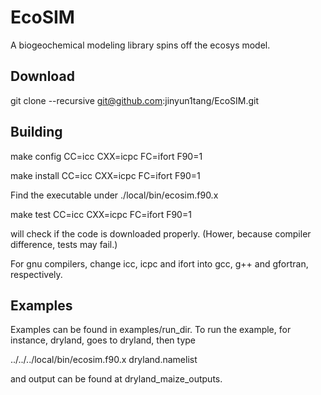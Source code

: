 # EcoSIM

A biogeochemical modeling library spins off the ecosys model.

## Download

git clone --recursive git@github.com:jinyun1tang/EcoSIM.git

## Building

make config CC=icc CXX=icpc FC=ifort F90=1

make install CC=icc CXX=icpc FC=ifort F90=1

Find the executable under ./local/bin/ecosim.f90.x

make test CC=icc CXX=icpc FC=ifort F90=1

will check if the code is downloaded properly.  (Hower, because compiler difference, tests may fail.)

For gnu compilers, change icc, icpc and ifort into gcc, g++ and gfortran, respectively.

## Examples
Examples can be found in examples/run_dir.
To run the example, for instance, dryland, goes to dryland, then type

../../../local/bin/ecosim.f90.x dryland.namelist

and output can be found at dryland_maize_outputs.
